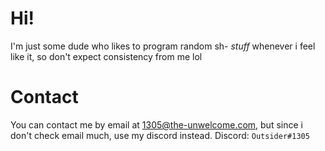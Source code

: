 # Hi!

I'm just some dude who likes to program random sh- *stuff* whenever i feel like it, so don't expect consistency from me lol

# Contact

You can contact me by email at 1305@the-unwelcome.com, but since i don't check email much, use my discord instead. Discord: `Outsider#1305`
